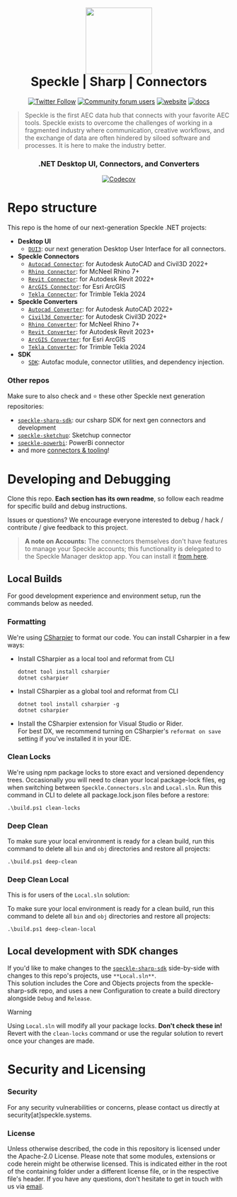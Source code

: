 <h1 align="center">
  <img src="https://user-images.githubusercontent.com/2679513/131189167-18ea5fe1-c578-47f6-9785-3748178e4312.png" width="150px"/><br/>
  Speckle | Sharp | Connectors
</h1>

<p align="center"><a href="https://twitter.com/SpeckleSystems"><img src="https://img.shields.io/twitter/follow/SpeckleSystems?style=social" alt="Twitter Follow"></a> <a href="https://speckle.community"><img src="https://img.shields.io/discourse/users?server=https%3A%2F%2Fspeckle.community&amp;style=flat-square&amp;logo=discourse&amp;logoColor=white" alt="Community forum users"></a> <a href="https://speckle.systems"><img src="https://img.shields.io/badge/https://-speckle.systems-royalblue?style=flat-square" alt="website"></a> <a href="https://speckle.guide/dev/"><img src="https://img.shields.io/badge/docs-speckle.guide-orange?style=flat-square&amp;logo=read-the-docs&amp;logoColor=white" alt="docs"></a></p>

> Speckle is the first AEC data hub that connects with your favorite AEC tools. Speckle exists to overcome the challenges of working in a fragmented industry where communication, creative workflows, and the exchange of data are often hindered by siloed software and processes. It is here to make the industry better.

<h3 align="center">
    .NET Desktop UI, Connectors, and Converters
</h3>

<p align="center"><a href="https://codecov.io/gh/specklesystems/speckle-sharp-connectors"><img src="https://codecov.io/gh/specklesystems/speckle-sharp-connectors/graph/badge.svg?token=eMhI4M8umi" alt="Codecov"></a></p>

# Repo structure

This repo is the home of our next-generation Speckle .NET projects:

- **Desktop UI**
  - [`DUI3`](https://github.com/specklesystems/speckle-sharp-connectors/tree/main/DUI3): our next generation Desktop User Interface for all connectors.
- **Speckle Connectors**
  - [`Autocad Connector`](https://github.com/specklesystems/speckle-sharp-connectors/tree/main/Connectors/Autocad): for Autodesk AutoCAD and Civil3D 2022+
  - [`Rhino Connector`](https://github.com/specklesystems/speckle-sharp-connectors/tree/main/Connectors/Rhino): for McNeel Rhino 7+
  - [`Revit Connector`](https://github.com/specklesystems/speckle-sharp-connectors/tree/main/Connectors/Revit): for Autodesk Revit 2022+
  - [`ArcGIS Connector`](https://github.com/specklesystems/speckle-sharp-connectors/tree/main/Connectors/ArcGIS/Speckle.Connectors.ArcGIS3): for Esri ArcGIS
  - [`Tekla Connector`](https://github.com/specklesystems/speckle-sharp-connectors/tree/main/Connectors/Tekla): for Trimble Tekla 2024
- **Speckle Converters**
  - [`Autocad Converter`](https://github.com/specklesystems/speckle-sharp-connectors/tree/main/Converters/Autocad): for Autodesk AutoCAD 2022+
  - [`Civil3d Converter`](https://github.com/specklesystems/speckle-sharp-connectors/tree/main/Converters/Civil3d): for Autodesk Civil3D 2022+
  - [`Rhino Converter`](https://github.com/specklesystems/speckle-sharp-connectors/tree/main/Converters/Rhino): for McNeel Rhino 7+
  - [`Revit Converter`](https://github.com/specklesystems/speckle-sharp-connectors/tree/main/Converters/Revit): for Autodesk Revit 2023+
  - [`ArcGIS Converter`](https://github.com/specklesystems/speckle-sharp-connectors/tree/main/Converters/ArcGIS/Speckle.Converters.ArcGIS3): for Esri ArcGIS
  - [`Tekla Converter`](https://github.com/specklesystems/speckle-sharp-connectors/tree/main/Converters/Tekla/Speckle.Converter.Tekla2024): for Trimble Tekla 2024
- **SDK**
  - [`SDK`](https://github.com/specklesystems/speckle-sharp-connectors/tree/main/Sdk): Autofac module, connector utilities, and dependency injection.


### Other repos

Make sure to also check and ⭐️ these other Speckle next generation repositories:

- [`speckle-sharp-sdk`](https://github.com/specklesystems/speckle-sharp-sdk): our csharp SDK for next gen connectors and development
- [`speckle-sketchup`](https://github.com/specklesystems/speckle-sketchup): Sketchup connector
- [`speckle-powerbi`](https://github.com/specklesystems/speckle-powerbi): PowerBi connector
- and more [connectors & tooling](https://github.com/specklesystems/)!

# Developing and Debugging

Clone this repo. **Each section has its own readme**, so follow each readme for specific build and debug instructions.

Issues or questions? We encourage everyone interested to debug / hack / contribute / give feedback to this project.

> **A note on Accounts:**
> The connectors themselves don't have features to manage your Speckle accounts; this functionality is delegated to the Speckle Manager desktop app. You can install it [from here](https://speckle-releases.ams3.digitaloceanspaces.com/manager/SpeckleManager%20Setup.exe).

## Local Builds

For good development experience and environment setup, run the commands below as needed.

### Formatting
We're using [CSharpier](https://github.com/belav/csharpier) to format our code.  You can install Csharpier in a few ways:
- Install CSharpier as a local tool and reformat from CLI
  ```
  dotnet tool install csharpier
  dotnet csharpier
  ```
- Install CSharpier as a global tool and reformat from CLI
  ```
  dotnet tool install csharpier -g
  dotnet csharpier
  ```
- Install the CSharpier extension for Visual Studio or Rider.<br/>
  For best DX, we recommend turning on CSharpier's `reformat on save` setting if you've installed it in your IDE.

### Clean Locks
We're using npm package locks to store exact and versioned dependency trees. Occasionally you will need to clean your local package-lock files, eg when switching between `Speckle.Connectors.sln` and `Local.sln`.
Run this command in CLI to delete all package.lock.json files before a restore:
```
.\build.ps1 clean-locks
```

### Deep Clean
To make sure your local environment is ready for a clean build, run this command to delete all `bin` and `obj` directories and restore all projects:
```
.\build.ps1 deep-clean
```
### Deep Clean Local

This is for users of the `Local.sln` solution:

To make sure your local environment is ready for a clean build, run this command to delete all `bin` and `obj` directories and restore all projects:
```
.\build.ps1 deep-clean-local
```

## Local development with SDK changes
If you'd like to make changes to the [`speckle-sharp-sdk`](https://github.com/specklesystems/speckle-sharp-sdk) side-by-side with changes to this repo's projects, use `**Local.sln**`. <br/>
This solution includes the Core and Objects projects from the speckle-sharp-sdk repo, and uses a new Configuration to create a build directory alongside `Debug` and `Release`.

> [!WARNING]
> Using `Local.sln` will modify all your package locks. **Don't check these in!** Revert with the `clean-locks` command or use the regular solution to revert once your changes are made.

# Security and Licensing
      
### Security

For any security vulnerabilities or concerns, please contact us directly at security[at]speckle.systems.

### License

Unless otherwise described, the code in this repository is licensed under the Apache-2.0 License. Please note that some modules, extensions or code herein might be otherwise licensed. This is indicated either in the root of the containing folder under a different license file, or in the respective file's header. If you have any questions, don't hesitate to get in touch with us via [email](mailto:hello@speckle.systems).




